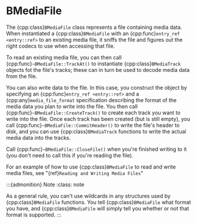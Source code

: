 # BMediaFile

The {cpp:class}`BMediaFile` class represents a file containing media data.
When instantiated a {cpp:class}`BMediaFile` with an {cpp:func}`entry_ref
<entry::ref>` to an existing media file, it sniffs the file and figures out
the right codecs to use when accessing that file.

To read an existing media file, you can then call
{cpp:func}`~BMediaFile::TrackAt()` to instantiate {cpp:class}`BMediaTrack`
objects fot the file's tracks; these can in turn be used to decode media
data from the file.

You can also write data to the file. In this case, you construct the object
by specifying an {cpp:func}`entry_ref <entry::ref>` and a
{cpp:any}`media_file_format` specification describing the format of the
media data you plan to write into the file. You then call
{cpp:func}`~BMediaFile::CreateTrack()` to create each track you want to
write into the file. Once each track has been created (but is still empty),
you call {cpp:func}`~BMediaFile::CommitHeader()` to write the file's header
to disk, and you can use {cpp:class}`BMediaTrack` functions to write the
actual media data into the tracks.

Call {cpp:func}`~BMediaFile::CloseFile()` when you're finished writing to
it (you don't need to call this if you're reading the file).

For an example of how to use {cpp:class}`BMediaFile` to read and write
media files, see "{ref}`Reading and Writing Media Files`"

:::{admonition} Note
:class: note






As a general rule, you can't use wildcards in any structures used by
{cpp:class}`BMediaFile` functions. You tell {cpp:class}`BMediaFile` what
format you have, and {cpp:class}`BMediaFile` will simply tell you whether
or not that format is supported.
:::

